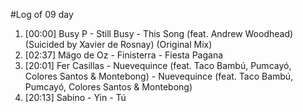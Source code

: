 #Log of 09 day

1. [00:00] Busy P - Still Busy - This Song (feat. Andrew Woodhead) (Suicided by Xavier de Rosnay) (Original Mix)
1. [02:37] Mägo de Oz - Finisterra - Fiesta Pagana
1. [20:01] Fer Casillas - Nuevequince (feat. Taco Bambú, Pumcayó, Colores Santos & Montebong) - Nuevequince (feat. Taco Bambú, Pumcayó, Colores Santos & Montebong)
1. [20:13] Sabino - Yin - Tú
